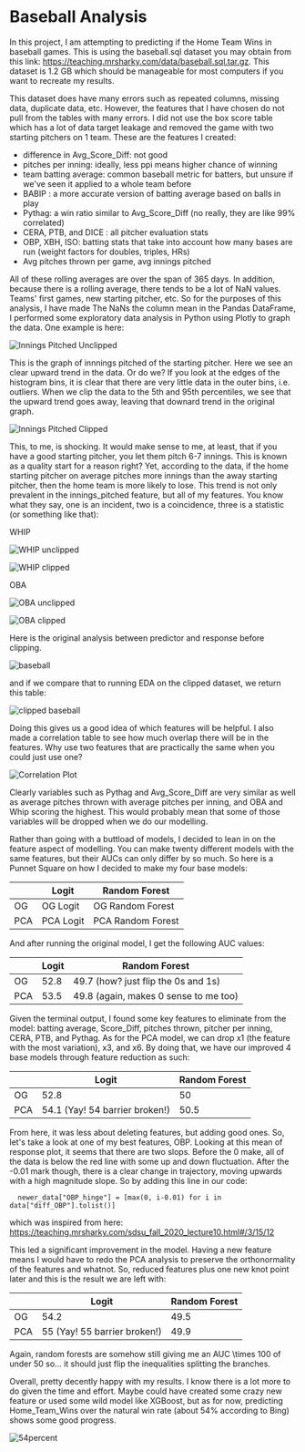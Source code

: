 # Baseball Analysis

In this project, I am attempting to predicting if the Home Team Wins in baseball games. This is using the baseball.sql dataset you may obtain from this link: https://teaching.mrsharky.com/data/baseball.sql.tar.gz. This dataset is 1.2 GB which should be manageable for most computers if you want to recreate my results. 

This dataset does have many errors such as repeated columns, missing data, duplicate data, etc. However, the features that I have chosen do not pull from the tables with many errors. I did not use the box score table which has a lot of data target leakage and removed the game with two starting pitchers on 1 team. These are the features I created:

- difference in Avg_Score_Diff: not good
- pitches per inning: ideally, less ppi means higher chance of winning
- team batting average: common baseball metric for batters, but unsure if we've seen it applied to a whole team before
- BABIP : a more accurate version of batting average based on balls in play
- Pythag: a win ratio similar to Avg_Score_Diff (no really, they are like 99% correlated)
- CERA, PTB, and DICE : all pitcher evaluation stats
- OBP, XBH, ISO: batting stats that take into account how many bases are run (weight factors for doubles, triples, HRs)
- Avg pitches thrown per game, avg innings pitched

All of these rolling averages are over the span of 365 days. In addition, because there is a rolling average, there tends to be a lot of NaN values. Teams' first games, new starting pitcher, etc. So for the purposes of this analysis, I have made The NaNs the column mean in the Pandas DataFrame,
I performed some exploratory data analysis in Python using Plotly to graph the data. One example is here:

![Innings Pitched Unclipped](https://github.com/tbui0525/bda_602/assets/82955352/da7e8cba-75ef-433f-924e-cc4e6b5b33ef)

This is the graph of innnings pitched of the starting pitcher. Here we see an clear upward trend in the data. Or do we? If you look at the edges of the histogram bins, it is clear that there are very little data in the outer bins, i.e. outliers. When we clip the data to the 5th and 95th percentiles, we see that the upward trend goes away, leaving that downard trend in the original graph.

![Innings Pitched Clipped](https://github.com/tbui0525/bda_602/assets/82955352/043c287a-1343-446d-a46c-f3ee279abd9c)

This, to me, is shocking. It would make sense to me, at least, that if you have a good starting pitcher, you let them pitch 6-7 innings. This is known as a quality start for a reason right? Yet, according to the data, if the home starting pitcher on average pitches more innings than the away starting pitcher, then the home team is more likely to lose. This trend is not only prevalent in the innings_pitched feature, but all of my features. You know what they say, one is an incident, two is a coincidence, three is a statistic (or something like that):

WHIP

![WHIP unclipped](https://github.com/tbui0525/bda_602/assets/82955352/9d51b13e-8a3a-4acc-9d49-858d46594721)

![WHIP clipped](https://github.com/tbui0525/bda_602/assets/82955352/a4f60e8c-3551-44d2-9735-80f756cc50ec)

OBA

![OBA unclipped](https://github.com/tbui0525/bda_602/assets/82955352/c77ede12-1374-4ba7-9894-58040252d4a4)


![OBA clipped](https://github.com/tbui0525/bda_602/assets/82955352/32b1e365-b6c7-458c-86eb-8423f181705a)

Here is the original analysis between predictor and response before clipping.

![baseball](https://github.com/tbui0525/bda_602/assets/82955352/78f67416-d341-44ad-9c94-931cb9841caa)

and if we compare that to running EDA on the clipped dataset, we return this table:

![clipped baseball](https://github.com/tbui0525/bda_602/assets/82955352/f9ae489a-3bfe-4895-8be4-36a1cf564742)

Doing this gives us a good idea of which features will be helpful. I also made a correlation table to see how much overlap there will be in the features. Why use two features that are practically the same when you could just use one? 

![Correlation Plot](https://github.com/tbui0525/bda_602/assets/82955352/9e8b96d7-8c82-42a9-b9a5-dc615c6ee25e)

Clearly variables such as Pythag and Avg_Score_Diff are very similar as well as average pitches thrown with average pitches per inning, and OBA and Whip scoring the highest. This would probably mean that some of those variables will be dropped when we do our modelling.

Rather than going with a buttload of models, I decided to lean in on the feature aspect of modelling. You can make twenty different models with the same features, but their AUCs can only differ by so much.
So here is a Punnet Square on how I decided to make my four base models:

| | Logit | Random Forest |
| --- | --- | ---|
| OG | OG Logit | OG Random Forest|
| PCA | PCA Logit | PCA Random Forest|

And after running the original model, I get the following AUC values:


| | Logit | Random Forest |
| --- | --- | ---|
| OG | 52.8 | 49.7 (how? just flip the 0s and 1s) |
| PCA | 53.5| 49.8 (again, makes 0 sense to me too) |

Given the terminal output, I found some key features to eliminate from the model: batting average, Score_Diff, pitches thrown, pitcher per inning, CERA, PTB, and Pythag. As for the PCA model, we can drop x1 (the feature with the most variation), x3, and x6. By doing that, we have our improved 4 base models through feature reduction as such:


| | Logit | Random Forest |
| --- | --- | ---|
| OG | 52.8 | 50 |
| PCA | 54.1 (Yay! 54 barrier broken!)| 50.5|

From here, it was less about deleting features, but adding good ones. So, let's take a look at one of my best features, OBP. Looking at this mean of response plot, it seems that there are two slops. Before the 0 make, all of the data is below the red line with some up and down fluctuation. After the -0.01 mark though, there is a clear change in trajectory, moving upwards with a high magnitude slope. So by adding this line in our code:

``` python3
  newer_data["OBP_hinge"] = [max(0, i-0.01) for i in data["diff_OBP"].tolist()]
```
which was inspired from here: https://teaching.mrsharky.com/sdsu_fall_2020_lecture10.html#/3/15/12

This led a significant improvement in the model. Having a new feature means I would have to redo the PCA analysis to preserve the orthonormality of the features and whatnot. So, reduced features plus one new knot point later and this is the result we are left with:

| | Logit | Random Forest |
| --- | --- | ---|
| OG | 54.2 | 49.5 |
| PCA | 55 (Yay! 55 barrier broken!)| 49.9|

Again, random forests are somehow still giving me an AUC \times 100 of under 50 so... it should just flip the inequalities splitting the branches.


Overall, pretty decently happy with my results. I know there is a lot more to do given the time and effort. Maybe could have created some crazy new feature or used some wild model like XGBoost, but as for now, predicting Home_Team_Wins over the natural win rate (about 54% according to Bing) shows some good progress.

![54percent](https://github.com/tbui0525/bda_602/assets/82955352/97b71ef1-c202-46bb-b585-db7f42cdd9a7) 




